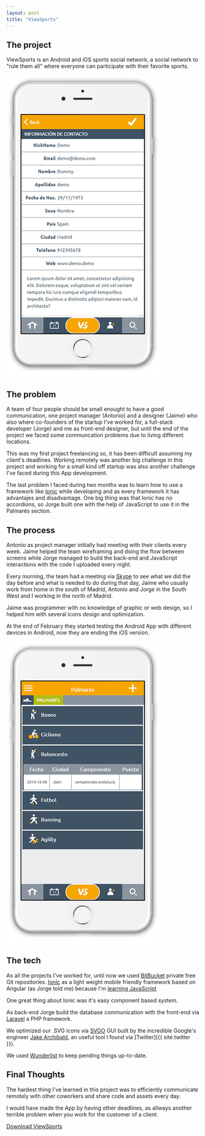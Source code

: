 ```yaml
---
layout: post
title: "ViewSports"
---
```


## The project

ViewSports is an Android and iOS sports social network, a social network to "rule them all" where everyone can participate with their favorite sports.

<img class="pull-image--right" src="/images/project-viewsports-1.jpg" alt="Asesores LowCost's Blog">

## The problem

A team of four people should be small enought to have a good communication, one project manager (Antonio) and a designer (Jaime) who also where co-founders of the startup I've worked for, a full-stack developer (Jorge) and me as front-end designer, but until the end of the project we faced some communcation problems due to living different locations.

This was my first project freelancing so, it has been difficult assuming my client's deadlines. Working remotely was another big challenge in this project and working for a small kind off startup was also another challenge I've faced during this App development.

The last problem I faced during two months was to learn how to use a framework like [Ionic](http://ionicframework.com) while developing and as every framework it has advantajes and disadvantage. One big thing was that Ionic has no accordions, so Jorge built one with the help of JavaScript to use it in the Palmarés section.

## The process

Antonio as project manager initially had meeting with their clients every week. Jaime helped the team wireframing and doing the flow between screens while Jorge managed to build the back-end and JavaScript interactions with the code I uploaded every night.

Every morning, the team had a meeting via [Skype](https://www.skype.com/es) to see what we did the day before and what is needed to do during that day, Jaime who usually work from home in the south of Madrid, Antonio and Jorge in the South West and I working in the north of Madrid.

Jaime was programmer with no knowledge of graphic or web design, so I helped him with several icons design and optimization.

At the end of February they started testing the Android App with different devices in Android, now they are ending the iOS version.

<img class="center" src="/images/project-viewsports-2.jpg" alt="ViewSports LowCost's Blog">

## The tech

As all the projects I've worked for, until now we used [BitBucket](https://bitbucket.org/) private free Git repositories. [Ionic](http://ionicframework.com) as a light weight mobile friendly framework based on Angular (as Jorge told me) because I'm [learning JavaScript](/2016/02/18/my-next-step-learning-and-new-years-resolutions)

One great thing about Ionic was it's easy component based system.

As back-end Jorge build the database communication with the front-end via [Laravel](https://laravel.com/) a PHP framework.

We optimized our .SVG icons via [SVGO](https://jakearchibald.github.io/svgomg/) GUI built by the incredible Google's engineer [Jake Archibald](https://jakearchibald.com/), an useful tool I found via [Twitter]({{ site.twitter }}).

We used [Wunderlist](https://www.wunderlist.com/es/) to keep pending things up-to-date.

## Final Thoughts

The hardest thing I've learned in this project was to efficiently communicate remotely with other coworkers and share code and assets every day.

I would have made the App by having other deadlines, as allways another terrible problem when you work for the customer of a client.

<p class="btn--hire">
  <a href="https://play.google.com/store/apps/details?id=com.viewsports.io" target="_blank">Download ViewSports</a>
</p>
